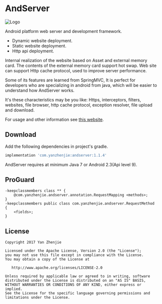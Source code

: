 # AndServer
![Logo](./image/logo.png)

Android platform web server and development framework.  

* Dynamic website deployment.
* Static website deployment.
* Http api deployment.

Internal realization of the website based on Asset and external memory card. The contents of the external memory card support hot swap. Web site can support Http cache protocol, used to improve server performance.  

Some of its features are learned from SpringMVC, It is perfect for developers who are specializing in android from java, which will be easier to understand how AndServer works.  

It's these characteristics may be you like: Https, interceptors, filters, websites, file browser, http cache protocol, exception resolver, file upload and download.  

For usage and other information see [this website](http://yanzhenjie.github.io/AndServer).  

## Download
Add the following dependencies in project's gradle.
```groovy
implementation 'com.yanzhenjie:andserver:1.1.4'
```

AndServer requires at minimum Java 7 or Android 2.3(Api level 9).

## ProGuard
```
-keepclassmembers class ** {
    @com.yanzhenjie.andserver.annotation.RequestMapping <methods>;
}
-keepclassmembers public class com.yanzhenjie.andserver.RequestMethod {
    <fields>;
}
```

## License
```text
Copyright 2017 Yan Zhenjie

Licensed under the Apache License, Version 2.0 (the "License");
you may not use this file except in compliance with the License.
You may obtain a copy of the License at

   http://www.apache.org/licenses/LICENSE-2.0

Unless required by applicable law or agreed to in writing, software
distributed under the License is distributed on an "AS IS" BASIS,
WITHOUT WARRANTIES OR CONDITIONS OF ANY KIND, either express or implied.
See the License for the specific language governing permissions and
limitations under the License.
```